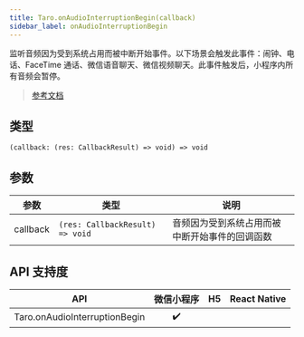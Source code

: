 ```yaml
---
title: Taro.onAudioInterruptionBegin(callback)
sidebar_label: onAudioInterruptionBegin
---
```


监听音频因为受到系统占用而被中断开始事件。以下场景会触发此事件：闹钟、电话、FaceTime 通话、微信语音聊天、微信视频聊天。此事件触发后，小程序内所有音频会暂停。

> [参考文档](https://developers.weixin.qq.com/miniprogram/dev/api/base/app/app-event/wx.onAudioInterruptionBegin.html)

## 类型

```tsx
(callback: (res: CallbackResult) => void) => void
```

## 参数

<table>
  <thead>
    <tr>
      <th>参数</th>
      <th>类型</th>
      <th>说明</th>
    </tr>
  </thead>
  <tbody>
    <tr>
      <td>callback</td>
      <td><code>(res: CallbackResult) =&gt; void</code></td>
      <td>音频因为受到系统占用而被中断开始事件的回调函数</td>
    </tr>
  </tbody>
</table>

## API 支持度

| API | 微信小程序 | H5 | React Native |
| :---: | :---: | :---: | :---: |
| Taro.onAudioInterruptionBegin | ✔️ |  |  |
